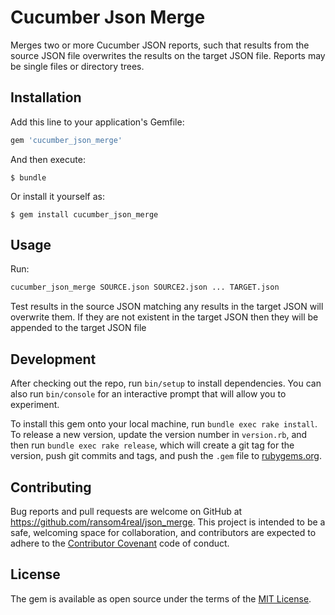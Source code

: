 # Cucumber Json Merge

Merges two or more Cucumber JSON reports, such that results from the source JSON file overwrites the results on the target JSON file. Reports may be single files or directory trees.

## Installation

Add this line to your application's Gemfile:

```ruby
gem 'cucumber_json_merge'
```

And then execute:

    $ bundle

Or install it yourself as:

    $ gem install cucumber_json_merge

## Usage

Run:

```bash
cucumber_json_merge SOURCE.json SOURCE2.json ... TARGET.json
```

Test results in the source JSON matching any results in the target JSON will overwrite them. If they are not existent in the target JSON then they will be appended to the target JSON file

## Development

After checking out the repo, run `bin/setup` to install dependencies. You can also run `bin/console` for an interactive prompt that will allow you to experiment.

To install this gem onto your local machine, run `bundle exec rake install`. To release a new version, update the version number in `version.rb`, and then run `bundle exec rake release`, which will create a git tag for the version, push git commits and tags, and push the `.gem` file to [rubygems.org](https://rubygems.org).

## Contributing

Bug reports and pull requests are welcome on GitHub at https://github.com/ransom4real/json_merge. This project is intended to be a safe, welcoming space for collaboration, and contributors are expected to adhere to the [Contributor Covenant](http://contributor-covenant.org) code of conduct.


## License

The gem is available as open source under the terms of the [MIT License](http://opensource.org/licenses/MIT).

